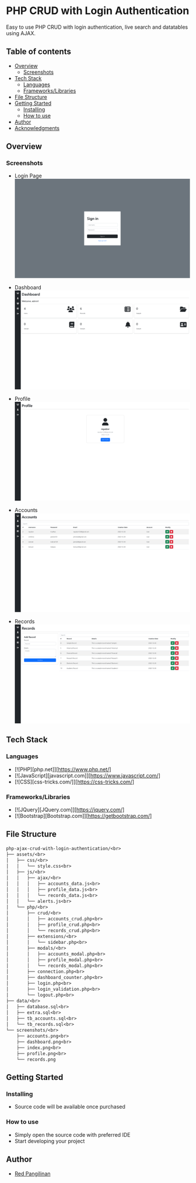 # PHP CRUD with Login Authentication

Easy to use PHP CRUD with login authentication, live search and datatables using AJAX.

## Table of contents

- [Overview](#overview)
  - [Screenshots](#screenshots)
- [Tech Stack](#tech-stack)
  - [Languages](#built-with)
  - [Frameworks/Libraries](#frameworks/libraries)
- [File Structure](#file-structure)
- [Getting Started](#getting-started)
  - [Installing](#installing)
  - [How to use](#how-to-use)
- [Author](#author)
- [Acknowledgments](#acknowledgments)

## Overview
### Screenshots

- Login Page
![](./screenshots/index.png)

- Dashboard
![](./screenshots/dashboard.png)

- Profile
![](./screenshots/profile.png)

- Accounts
![](./screenshots/accounts.png)

- Records
![](./screenshots/records.png)

## Tech Stack

### Languages
* [![PHP][php.net]][https://www.php.net/]
* [![JavaScript][javascript.com]][https://www.javascript.com/]
* [![CSS][css-tricks.com/]][https://css-tricks.com/]

### Frameworks/Libraries
* [![JQuery][JQuery.com]][https://jquery.com/]
* [![Bootstrap][Bootstrap.com]][https://getbootstrap.com/]

## File Structure

```
php-ajax-crud-with-login-authentication/<br>
├── assets/<br>
│   ├── css/<br>
│   │   └── style.css<br>
│   ├── js/<br>
│   │   ├── ajax/<br>
│   │   │   ├── accounts_data.js<br>
│   │   │   ├── profile_data.js<br>
│   │   │   └── records_data.js<br>
│   │   └── alerts.js<br>
│   └── php/<br>
│       ├── crud/<br>
│       │   ├── accounts_crud.php<br>
│       │   ├── profile_crud.php<br>
│       │   └── records_crud.php<br>
│       ├── extensions/<br>
│       │   └── sidebar.php<br>
│       ├── modals/<br>
│       │   ├── accounts_modal.php<br>
│       │   ├── profile_modal.php<br>
│       │   └── records_modal.php<br>
│       ├── connection.php<br>
│       ├── dashboard_counter.php<br>
│       ├── login.php<br>
│       ├── login_validation.php<br>
│       └── logout.php<br>
├── data/<br>
│   ├── database.sql<br>
│   ├── extra.sql<br>
│   ├── tb_accounts.sql<br>
│   └── tb_records.sql<br>
└── screenshots/<br>
    ├── accounts.png<br>
    ├── dashboard.png<br>
    ├── index.png<br>
    ├── profile.png<br>
    └── records.png
```

## Getting Started

### Installing

* Source code will be available once purchased

### How to use

* Simply open the source code with preferred IDE
* Start developing your project

## Author

- [Red Pangilinan](https://redpangilinan.github.io/portfolio/)

